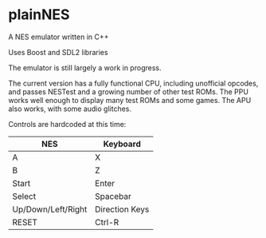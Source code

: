 # plainNES
A NES emulator written in C++

Uses Boost and SDL2 libraries

The emulator is still largely a work in progress.

The current version has a fully functional CPU, including unofficial opcodes, and passes NESTest and a growing number of other test ROMs. The PPU works well enough to display many test ROMs and some games. The APU also works, with some audio glitches.

Controls are hardcoded at this time:

| NES | Keyboard |
| --- | --- |
| A | X |
| B | Z |
| Start | Enter |
| Select | Spacebar |
| Up/Down/Left/Right | Direction Keys |
| RESET | Ctrl-R |